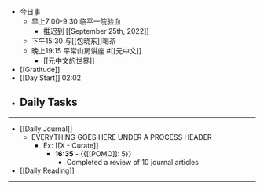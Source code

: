 - 今日事
    - 早上7:00-9:30 临平一院验血
        - 推迟到 [[September 25th, 2022]]
    - 下午15:30 与[[包晓东]]喝茶
    - 晚上19:15 平常山房讲座 #[[元中文]]
        - [[元中文的世界]]
- [[Gratitude]]
- [[Day Start]] 02:02
- Daily Tasks
    - 
- ---
- [[Daily Journal]] 
    - EVERYTHING GOES HERE UNDER A PROCESS HEADER
        - Ex: [[X - Curate]]
            - **16:35** - {{[[POMO]]: 5}}
                -  Completed a review of 10 journal articles
- [[Daily Reading]]
- ---
